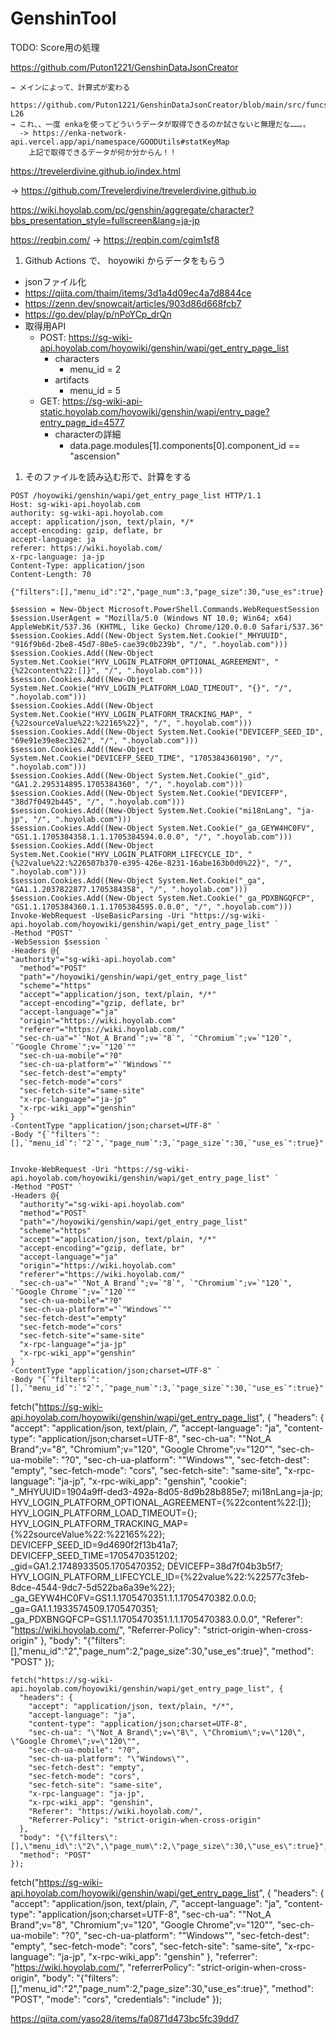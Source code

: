# GenshinTool


TODO: Score用の処理


https://github.com/Puton1221/GenshinDataJsonCreator

    → メインによって、計算式が変わる
      https://github.com/Puton1221/GenshinDataJsonCreator/blob/main/src/funcs/totalCal.ts#L10-L26
    → これ、、一度 enkaを使ってどういうデータが取得できるのか試さないと無理だな……。。
      -> https://enka-network-api.vercel.app/api/namespace/GOODUtils#statKeyMap
        上記で取得できるデータが何か分からん！！

https://trevelerdivine.github.io/index.html

-> https://github.com/Trevelerdivine/trevelerdivine.github.io


https://wiki.hoyolab.com/pc/genshin/aggregate/character?bbs_presentation_style=fullscreen&lang=ja-jp



https://reqbin.com/
  -> https://reqbin.com/cgim1sf8


1. Github Actions で、 hoyowiki からデータをもらう
  - jsonファイル化
  - https://qiita.com/thaim/items/3d1a4d09ec4a7d8844ce
  - https://zenn.dev/snowcait/articles/903d86d668fcb7
  - https://go.dev/play/p/nPoYCp_drQn
  - 取得用API
    - POST:  https://sg-wiki-api.hoyolab.com/hoyowiki/genshin/wapi/get_entry_page_list
      - characters
        - menu_id = 2
      - artifacts
        - menu_id = 5
    - GET: https://sg-wiki-api-static.hoyolab.com/hoyowiki/genshin/wapi/entry_page?entry_page_id=4577
      - characterの詳細
        - data.page.modules[1].components[0].component_id == "ascension" 
1. そのファイルを読み込む形で、計算をする


```
POST /hoyowiki/genshin/wapi/get_entry_page_list HTTP/1.1
Host: sg-wiki-api.hoyolab.com
authority: sg-wiki-api.hoyolab.com
accept: application/json, text/plain, */*
accept-encoding: gzip, deflate, br
accept-language: ja
referer: https://wiki.hoyolab.com/
x-rpc-language: ja-jp
Content-Type: application/json
Content-Length: 70

{"filters":[],"menu_id":"2","page_num":3,"page_size":30,"use_es":true}
```




```
$session = New-Object Microsoft.PowerShell.Commands.WebRequestSession
$session.UserAgent = "Mozilla/5.0 (Windows NT 10.0; Win64; x64) AppleWebKit/537.36 (KHTML, like Gecko) Chrome/120.0.0.0 Safari/537.36"
$session.Cookies.Add((New-Object System.Net.Cookie("_MHYUUID", "916f9b6d-2be8-45d7-80e5-cae39c0b239b", "/", ".hoyolab.com")))
$session.Cookies.Add((New-Object System.Net.Cookie("HYV_LOGIN_PLATFORM_OPTIONAL_AGREEMENT", "{%22content%22:[]}", "/", ".hoyolab.com")))
$session.Cookies.Add((New-Object System.Net.Cookie("HYV_LOGIN_PLATFORM_LOAD_TIMEOUT", "{}", "/", ".hoyolab.com")))
$session.Cookies.Add((New-Object System.Net.Cookie("HYV_LOGIN_PLATFORM_TRACKING_MAP", "{%22sourceValue%22:%22165%22}", "/", ".hoyolab.com")))
$session.Cookies.Add((New-Object System.Net.Cookie("DEVICEFP_SEED_ID", "69e91e39e8ec3262", "/", ".hoyolab.com")))
$session.Cookies.Add((New-Object System.Net.Cookie("DEVICEFP_SEED_TIME", "1705384360190", "/", ".hoyolab.com")))
$session.Cookies.Add((New-Object System.Net.Cookie("_gid", "GA1.2.295314895.1705384360", "/", ".hoyolab.com")))
$session.Cookies.Add((New-Object System.Net.Cookie("DEVICEFP", "38d7f0492b445", "/", ".hoyolab.com")))
$session.Cookies.Add((New-Object System.Net.Cookie("mi18nLang", "ja-jp", "/", ".hoyolab.com")))
$session.Cookies.Add((New-Object System.Net.Cookie("_ga_GEYW4HC0FV", "GS1.1.1705384358.1.1.1705384594.0.0.0", "/", ".hoyolab.com")))
$session.Cookies.Add((New-Object System.Net.Cookie("HYV_LOGIN_PLATFORM_LIFECYCLE_ID", "{%22value%22:%226507b370-e395-426e-8231-16abe163b0d0%22}", "/", ".hoyolab.com")))
$session.Cookies.Add((New-Object System.Net.Cookie("_ga", "GA1.1.2037822877.1705384358", "/", ".hoyolab.com")))
$session.Cookies.Add((New-Object System.Net.Cookie("_ga_PDXBNGQFCP", "GS1.1.1705384360.1.1.1705384595.0.0.0", "/", ".hoyolab.com")))
Invoke-WebRequest -UseBasicParsing -Uri "https://sg-wiki-api.hoyolab.com/hoyowiki/genshin/wapi/get_entry_page_list" `
-Method "POST" `
-WebSession $session `
-Headers @{
"authority"="sg-wiki-api.hoyolab.com"
  "method"="POST"
  "path"="/hoyowiki/genshin/wapi/get_entry_page_list"
  "scheme"="https"
  "accept"="application/json, text/plain, */*"
  "accept-encoding"="gzip, deflate, br"
  "accept-language"="ja"
  "origin"="https://wiki.hoyolab.com"
  "referer"="https://wiki.hoyolab.com/"
  "sec-ch-ua"="`"Not_A Brand`";v=`"8`", `"Chromium`";v=`"120`", `"Google Chrome`";v=`"120`""
  "sec-ch-ua-mobile"="?0"
  "sec-ch-ua-platform"="`"Windows`""
  "sec-fetch-dest"="empty"
  "sec-fetch-mode"="cors"
  "sec-fetch-site"="same-site"
  "x-rpc-language"="ja-jp"
  "x-rpc-wiki_app"="genshin"
} `
-ContentType "application/json;charset=UTF-8" `
-Body "{`"filters`":[],`"menu_id`":`"2`",`"page_num`":3,`"page_size`":30,`"use_es`":true}"
```

```

Invoke-WebRequest -Uri "https://sg-wiki-api.hoyolab.com/hoyowiki/genshin/wapi/get_entry_page_list" `
-Method "POST" `
-Headers @{
  "authority"="sg-wiki-api.hoyolab.com"
  "method"="POST"
  "path"="/hoyowiki/genshin/wapi/get_entry_page_list"
  "scheme"="https"
  "accept"="application/json, text/plain, */*"
  "accept-encoding"="gzip, deflate, br"
  "accept-language"="ja"
  "origin"="https://wiki.hoyolab.com"
  "referer"="https://wiki.hoyolab.com/"
  "sec-ch-ua"="`"Not_A Brand`";v=`"8`", `"Chromium`";v=`"120`", `"Google Chrome`";v=`"120`""
  "sec-ch-ua-mobile"="?0"
  "sec-ch-ua-platform"="`"Windows`""
  "sec-fetch-dest"="empty"
  "sec-fetch-mode"="cors"
  "sec-fetch-site"="same-site"
  "x-rpc-language"="ja-jp"
  "x-rpc-wiki_app"="genshin"
} `
-ContentType "application/json;charset=UTF-8" `
-Body "{`"filters`":[],`"menu_id`":`"2`",`"page_num`":3,`"page_size`":30,`"use_es`":true}"
```




fetch("https://sg-wiki-api.hoyolab.com/hoyowiki/genshin/wapi/get_entry_page_list", {
  "headers": {
    "accept": "application/json, text/plain, */*",
    "accept-language": "ja",
    "content-type": "application/json;charset=UTF-8",
    "sec-ch-ua": "\"Not_A Brand\";v=\"8\", \"Chromium\";v=\"120\", \"Google Chrome\";v=\"120\"",
    "sec-ch-ua-mobile": "?0",
    "sec-ch-ua-platform": "\"Windows\"",
    "sec-fetch-dest": "empty",
    "sec-fetch-mode": "cors",
    "sec-fetch-site": "same-site",
    "x-rpc-language": "ja-jp",
    "x-rpc-wiki_app": "genshin",
    "cookie": "_MHYUUID=1904a9ff-ded3-492a-8d05-8d9b28b885e7; mi18nLang=ja-jp; HYV_LOGIN_PLATFORM_OPTIONAL_AGREEMENT={%22content%22:[]}; HYV_LOGIN_PLATFORM_LOAD_TIMEOUT={}; HYV_LOGIN_PLATFORM_TRACKING_MAP={%22sourceValue%22:%22165%22}; DEVICEFP_SEED_ID=9d4690f2f13b41a7; DEVICEFP_SEED_TIME=1705470351202; _gid=GA1.2.1748933505.1705470352; DEVICEFP=38d7f04b3b5f7; HYV_LOGIN_PLATFORM_LIFECYCLE_ID={%22value%22:%22577c3feb-8dce-4544-9dc7-5d522ba6a39e%22}; _ga_GEYW4HC0FV=GS1.1.1705470351.1.1.1705470382.0.0.0; _ga=GA1.1.1933574509.1705470351; _ga_PDXBNGQFCP=GS1.1.1705470351.1.1.1705470383.0.0.0",
    "Referer": "https://wiki.hoyolab.com/",
    "Referrer-Policy": "strict-origin-when-cross-origin"
  },
  "body": "{\"filters\":[],\"menu_id\":\"2\",\"page_num\":2,\"page_size\":30,\"use_es\":true}",
  "method": "POST"
});

```
fetch("https://sg-wiki-api.hoyolab.com/hoyowiki/genshin/wapi/get_entry_page_list", {
  "headers": {
    "accept": "application/json, text/plain, */*",
    "accept-language": "ja",
    "content-type": "application/json;charset=UTF-8",
    "sec-ch-ua": "\"Not_A Brand\";v=\"8\", \"Chromium\";v=\"120\", \"Google Chrome\";v=\"120\"",
    "sec-ch-ua-mobile": "?0",
    "sec-ch-ua-platform": "\"Windows\"",
    "sec-fetch-dest": "empty",
    "sec-fetch-mode": "cors",
    "sec-fetch-site": "same-site",
    "x-rpc-language": "ja-jp",
    "x-rpc-wiki_app": "genshin",
    "Referer": "https://wiki.hoyolab.com/",
    "Referrer-Policy": "strict-origin-when-cross-origin"
  },
  "body": "{\"filters\":[],\"menu_id\":\"2\",\"page_num\":2,\"page_size\":30,\"use_es\":true}",
  "method": "POST"
});

```



fetch("https://sg-wiki-api.hoyolab.com/hoyowiki/genshin/wapi/get_entry_page_list", {
  "headers": {
    "accept": "application/json, text/plain, */*",
    "accept-language": "ja",
    "content-type": "application/json;charset=UTF-8",
    "sec-ch-ua": "\"Not_A Brand\";v=\"8\", \"Chromium\";v=\"120\", \"Google Chrome\";v=\"120\"",
    "sec-ch-ua-mobile": "?0",
    "sec-ch-ua-platform": "\"Windows\"",
    "sec-fetch-dest": "empty",
    "sec-fetch-mode": "cors",
    "sec-fetch-site": "same-site",
    "x-rpc-language": "ja-jp",
    "x-rpc-wiki_app": "genshin"
  },
  "referrer": "https://wiki.hoyolab.com/",
  "referrerPolicy": "strict-origin-when-cross-origin",
  "body": "{\"filters\":[],\"menu_id\":\"2\",\"page_num\":2,\"page_size\":30,\"use_es\":true}",
  "method": "POST",
  "mode": "cors",
  "credentials": "include"
});









https://qiita.com/yaso28/items/fa0871d473bc5fc39dd7

